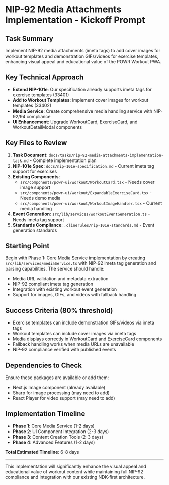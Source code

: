 # NIP-92 Media Attachments Implementation - Kickoff Prompt

## Task Summary
Implement NIP-92 media attachments (imeta tags) to add cover images for workout templates and demonstration GIFs/videos for exercise templates, enhancing visual appeal and educational value of the POWR Workout PWA.

## Key Technical Approach
- **Extend NIP-101e**: Our specification already supports imeta tags for exercise templates (33401)
- **Add to Workout Templates**: Implement cover images for workout templates (33402) 
- **Media Service**: Create comprehensive media handling service with NIP-92/94 compliance
- **UI Enhancement**: Upgrade WorkoutCard, ExerciseCard, and WorkoutDetailModal components

## Key Files to Review
1. **Task Document**: `docs/tasks/nip-92-media-attachments-implementation-task.md` - Complete implementation plan
2. **NIP-101e Spec**: `docs/nip-101e-specification.md` - Current imeta tag support for exercises
3. **Existing Components**: 
   - `src/components/powr-ui/workout/WorkoutCard.tsx` - Needs cover image support
   - `src/components/powr-ui/workout/ExpandableExerciseCard.tsx` - Needs demo media
   - `src/components/powr-ui/workout/WorkoutImageHandler.tsx` - Current media handling
4. **Event Generation**: `src/lib/services/workoutEventGeneration.ts` - Needs imeta tag support
5. **Standards Compliance**: `.clinerules/nip-101e-standards.md` - Event generation standards

## Starting Point
Begin with Phase 1: Core Media Service implementation by creating `src/lib/services/mediaService.ts` with NIP-92 imeta tag generation and parsing capabilities. The service should handle:
- Media URL validation and metadata extraction
- NIP-92 compliant imeta tag generation 
- Integration with existing workout event generation
- Support for images, GIFs, and videos with fallback handling

## Success Criteria (80% threshold)
- Exercise templates can include demonstration GIFs/videos via imeta tags
- Workout templates can include cover images via imeta tags  
- Media displays correctly in WorkoutCard and ExerciseCard components
- Fallback handling works when media URLs are unavailable
- NIP-92 compliance verified with published events

## Dependencies to Check
Ensure these packages are available or add them:
- Next.js Image component (already available)
- Sharp for image processing (may need to add)
- React Player for video support (may need to add)

## Implementation Timeline
- **Phase 1**: Core Media Service (1-2 days)
- **Phase 2**: UI Component Integration (2-3 days) 
- **Phase 3**: Content Creation Tools (2-3 days)
- **Phase 4**: Advanced Features (1-2 days)

**Total Estimated Timeline**: 6-8 days

---

This implementation will significantly enhance the visual appeal and educational value of workout content while maintaining full NIP-92 compliance and integration with our existing NDK-first architecture.
